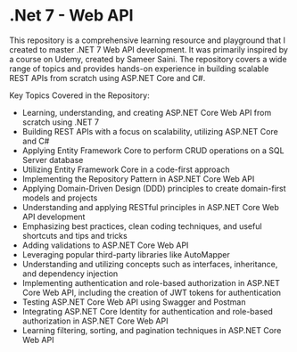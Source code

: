 # .Net 7 - Web API
This repository is a comprehensive learning resource and playground that I created to master .NET 7 Web API development. It was primarily inspired by a course on Udemy, created by Sameer Saini. The repository covers a wide range of topics and provides hands-on experience in building scalable REST APIs from scratch using ASP.NET Core and C#.

Key Topics Covered in the Repository:

- Learning, understanding, and creating ASP.NET Core Web API from scratch using .NET 7
- Building REST APIs with a focus on scalability, utilizing ASP.NET Core and C#
- Applying Entity Framework Core to perform CRUD operations on a SQL Server database
- Utilizing Entity Framework Core in a code-first approach
- Implementing the Repository Pattern in ASP.NET Core Web API
- Applying Domain-Driven Design (DDD) principles to create domain-first models and projects
- Understanding and applying RESTful principles in ASP.NET Core Web API development
- Emphasizing best practices, clean coding techniques, and useful shortcuts and tips and tricks
- Adding validations to ASP.NET Core Web API
- Leveraging popular third-party libraries like AutoMapper
- Understanding and utilizing concepts such as interfaces, inheritance, and dependency injection
- Implementing authentication and role-based authorization in ASP.NET Core Web API, including the creation of JWT tokens for authentication
- Testing ASP.NET Core Web API using Swagger and Postman
- Integrating ASP.NET Core Identity for authentication and role-based authorization in ASP.NET Core Web API
- Learning filtering, sorting, and pagination techniques in ASP.NET Core Web API
